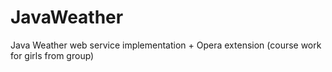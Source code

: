 JavaWeather
===========

Java Weather web service implementation + Opera extension (course work for girls from group)
